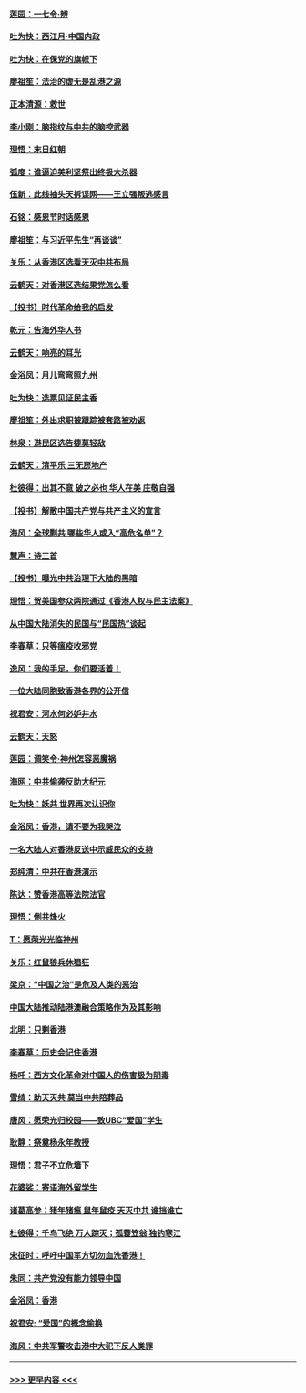 #### [莲园：一七令‧辨](../pages/nsc993/n11692558.md?t=12011601) 
#### [吐为快：西江月·中国内政](../pages/nsc993/n11692071.md?t=12011601) 
#### [吐为快：在保党的旗帜下](../pages/nsc993/n11691188.md?t=12011601) 
#### [廖祖笙：法治的虚无是乱港之源](../pages/nsc993/n11690605.md?t=12011601) 
#### [正本清源：救世](../pages/nsc993/n11689134.md?t=12011601) 
#### [李小刚：脑指纹与中共的脑控武器](../pages/nsc993/n11688900.md?t=12011601) 
#### [理悟：末日红朝](../pages/nsc993/n11688829.md?t=12011601) 
#### [弧度：谁逼迫美利坚祭出终极大杀器](../pages/nsc993/n11688735.md?t=12011601) 
#### [伍新：此线抽头天拆谍网——王立强叛逃感言](../pages/nsc993/n11687981.md?t=12011601) 
#### [石铭：感恩节时话感恩](../pages/nsc993/n11687568.md?t=12011601) 
#### [廖祖笙：与习近平先生“再谈谈”](../pages/nsc993/n11687005.md?t=12011601) 
#### [关乐：从香港区选看天灭中共布局](../pages/nsc993/n11686647.md?t=12011601) 
#### [云鹤天：对香港区选结果党怎么看](../pages/nsc993/n11686216.md?t=12011601) 
#### [【投书】时代革命给我的启发](../pages/nsc993/n11684287.md?t=12011601) 
#### [乾元：告海外华人书](../pages/nsc993/n11684044.md?t=12011601) 
#### [云鹤天：响亮的耳光](../pages/nsc993/n11684254.md?t=12011601) 
#### [金浴凤：月儿弯弯照九州](../pages/nsc993/n11684231.md?t=12011601) 
#### [吐为快：选票见证民主香](../pages/nsc993/n11684206.md?t=12011601) 
#### [廖祖笙：外出求职被跟踪被套路被劝返](../pages/nsc993/n11683874.md?t=12011601) 
#### [林泉：港民区选告捷莫轻敌](../pages/nsc993/n11683930.md?t=12011601) 
#### [云鹤天：清平乐 三无房地产](../pages/nsc993/n11681521.md?t=12011601) 
#### [杜彼得：出其不意 破之必也 华人在美 庄敬自强](../pages/nsc993/n11679554.md?t=12011601) 
#### [【投书】解散中国共产党与共产主义的宣言](../pages/nsc993/n11679177.md?t=12011601) 
#### [海风：全球剿共 哪些华人或入“高危名单”？](../pages/nsc993/n11678617.md?t=12011601) 
#### [慧声：诗三首](../pages/nsc993/n11678848.md?t=12011601) 
#### [【投书】曝光中共治理下大陆的黑暗](../pages/nsc993/n11678674.md?t=12011601) 
#### [理悟：贺美国参众两院通过《香港人权与民主法案》](../pages/nsc993/n11678104.md?t=12011601) 
#### [从中国大陆消失的民国与“民国热”谈起](../pages/nsc993/n11678075.md?t=12011601) 
#### [李春草：只等瘟疫收邪党](../pages/nsc993/n11677308.md?t=12011601) 
#### [逸风：我的手足，你们要活着！](../pages/nsc993/n11676352.md?t=12011601) 
#### [一位大陆同胞致香港各界的公开信](../pages/nsc993/n11675761.md?t=12011601) 
#### [祝君安：河水何必妒井水](../pages/nsc993/n11675746.md?t=12011601) 
#### [云鹤天：天怒](../pages/nsc993/n11675718.md?t=12011601) 
#### [莲园：调笑令‧神州怎容恶魔祸](../pages/nsc993/n11675648.md?t=12011601) 
#### [海网：中共偷袭反助大纪元](../pages/nsc993/n11673515.md?t=12011601) 
#### [吐为快：妖共 世界再次认识你](../pages/nsc993/n11673506.md?t=12011601) 
#### [金浴凤：香港，请不要为我哭泣](../pages/nsc993/n11673248.md?t=12011601) 
#### [一名大陆人对香港反送中示威民众的支持](../pages/nsc993/n11672615.md?t=12011601) 
#### [郑纯清：中共在香港演示](../pages/nsc993/n11670539.md?t=12011601) 
#### [陈达：赞香港高等法院法官](../pages/nsc993/n11669542.md?t=12011601) 
#### [理悟：倒共烽火](../pages/nsc993/n11668844.md?t=12011601) 
#### [T：愿荣光光临神州](../pages/nsc993/n11668421.md?t=12011601) 
#### [关乐：红鼠狼兵休猖狂](../pages/nsc993/n11668378.md?t=12011601) 
#### [梁京：“中国之治”是危及人类的恶治](../pages/nsc993/n11668328.md?t=12011601) 
#### [中国大陆推动陆港澳融合策略作为及其影响](../pages/nsc993/n11668157.md?t=12011601) 
#### [北明：只剩香港](../pages/nsc993/n11668002.md?t=12011601) 
#### [李春草：历史会记住香港](../pages/nsc993/n11667927.md?t=12011601) 
#### [杨吒：西方文化革命对中国人的伤害极为阴毒](../pages/nsc993/n11664521.md?t=12011601) 
#### [雪绮：助天灭共 莫当中共陪葬品](../pages/nsc993/n11662650.md?t=12011601) 
#### [唐风：愿荣光归校园——致UBC“爱国”学生](../pages/nsc993/n11662194.md?t=12011601) 
#### [耿静：祭奠杨永年教授](../pages/nsc993/n11662514.md?t=12011601) 
#### [理悟：君子不立危墙下](../pages/nsc993/n11662172.md?t=12011601) 
#### [花婆娑：寄语海外留学生](../pages/nsc993/n11662121.md?t=12011601) 
#### [诸葛高参：猪年猪瘟 鼠年鼠疫 天灭中共 谁挡谁亡](../pages/nsc993/n11661980.md?t=12011601) 
#### [杜彼得：千鸟飞绝 万人踪灭；孤蓑笠翁 独钓寒江](../pages/nsc993/n11661170.md?t=12011601) 
#### [宋征时：呼吁中国军方切勿血洗香港！](../pages/nsc993/n11415318.md?t=12011601) 
#### [朱同：共产党没有能力领导中国](../pages/nsc993/n11660421.md?t=12011601) 
#### [金浴凤：香港](../pages/nsc993/n11660419.md?t=12011601) 
#### [祝君安: “爱国”的概念偷换](../pages/nsc993/n11659706.md?t=12011601) 
#### [海风：中共军警攻击港中大犯下反人类罪](../pages/nsc993/n11659632.md?t=12011601) 

----
#### [ >>> 更早内容 <<< ](../indexes/nsc993-earlier.md)
